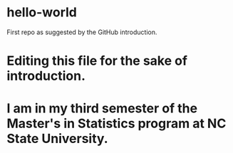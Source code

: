 # hello-world
First repo as suggested by the GitHub introduction. 

# Editing this file for the sake of introduction.
# I am in my third semester of the Master's in Statistics program at NC State University.
